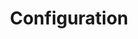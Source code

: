 ---
title: Configuration
description: How to configure TiKV
menu:
    docs:
        parent: Reference
---